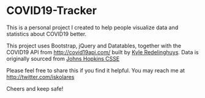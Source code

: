 # COVID19-Tracker
 
 This is a personal project I created to help people visualize data and statistics about COVID19 better. 
 
 This project uses Bootstrap, jQuery and Datatables, together with the COVID19 API from http://covid19api.com/ built by <a href="https://twitter.com/ksredelinghuys">Kyle Redelinghuys</a>. Data is originally sourced from <a href="https://github.com/CSSEGISandData/COVID-19">Johns Hopkins CSSE</a>
 
 Please feel free to share this if you find it helpful. You may reach me at http://twitter.com/iskolares
 
 Cheers and keep safe!

